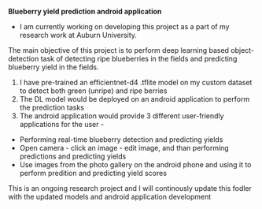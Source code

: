 <b>Blueberry yield prediction android application</b>

* I am currently working on developing this project as a part of my research work at Auburn University.

The main objective of this project is to perform deep learning based object-detection task of detecting ripe blueberries in the fields and predicting blueberry yield in the fields.

1. I have pre-trained an efficientnet-d4 .tflite model on my custom dataset to detect both green (unripe) and ripe berries
2. The DL model would be deployed on an android application to perform the prediction tasks
3. The android application would provide 3 different user-friendly applications for the user -
* Performing real-time blueberry detection and predicting yields
* Open camera - click an image - edit image, and than performing predictions and predicting yields
* Use images from the photo gallery on the android phone and using it to perform predition and predicting yield scores

This is an ongoing research project and I will continously update this fodler with the updated models and android application development
